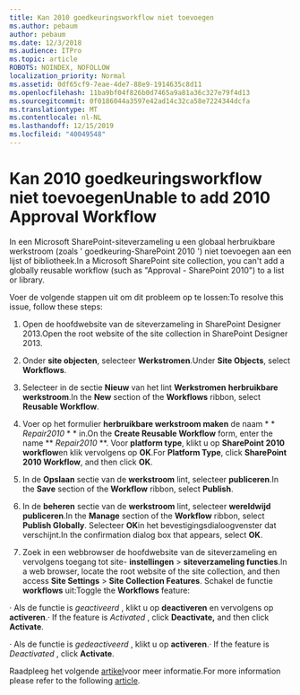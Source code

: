 ```yaml
---
title: Kan 2010 goedkeuringsworkflow niet toevoegen
ms.author: pebaum
author: pebaum
ms.date: 12/3/2018
ms.audience: ITPro
ms.topic: article
ROBOTS: NOINDEX, NOFOLLOW
localization_priority: Normal
ms.assetid: 0df65cf9-7eae-4de7-88e9-1914635c8d11
ms.openlocfilehash: 11ba9bf04f826b0d7465a9a81a36c327e79f4d13
ms.sourcegitcommit: 0f0186044a3597e42ad14c32ca58e7224344dcfa
ms.translationtype: MT
ms.contentlocale: nl-NL
ms.lasthandoff: 12/15/2019
ms.locfileid: "40049548"
---
```

# <a name="unable-to-add-2010-approval-workflow"></a><span data-ttu-id="79878-102">Kan 2010 goedkeuringsworkflow niet toevoegen</span><span class="sxs-lookup"><span data-stu-id="79878-102">Unable to add 2010 Approval Workflow</span></span>

<span data-ttu-id="79878-103">In een Microsoft SharePoint-siteverzameling u een globaal herbruikbare werkstroom (zoals ' goedkeuring-SharePoint 2010 ') niet toevoegen aan een lijst of bibliotheek.</span><span class="sxs-lookup"><span data-stu-id="79878-103">In a Microsoft SharePoint site collection, you can't add a globally reusable workflow (such as "Approval - SharePoint 2010") to a list or library.</span></span>
  
<span data-ttu-id="79878-104">Voer de volgende stappen uit om dit probleem op te lossen:</span><span class="sxs-lookup"><span data-stu-id="79878-104">To resolve this issue, follow these steps:</span></span> 
  
1. <span data-ttu-id="79878-105">Open de hoofdwebsite van de siteverzameling in SharePoint Designer 2013.</span><span class="sxs-lookup"><span data-stu-id="79878-105">Open the root website of the site collection in SharePoint Designer 2013.</span></span>
  
2. <span data-ttu-id="79878-106">Onder **site objecten**, selecteer **Werkstromen**.</span><span class="sxs-lookup"><span data-stu-id="79878-106">Under **Site Objects**, select **Workflows**.</span></span> 
  
3. <span data-ttu-id="79878-107">Selecteer in de sectie **Nieuw** van het lint **Werkstromen** **herbruikbare werkstroom**.</span><span class="sxs-lookup"><span data-stu-id="79878-107">In the **New** section of the **Workflows** ribbon, select **Reusable Workflow**.</span></span> 
  
4. <span data-ttu-id="79878-108">Voer op het formulier **herbruikbare werkstroom maken** de naam \* \* *Repair2010* \* \* in.</span><span class="sxs-lookup"><span data-stu-id="79878-108">On the **Create Reusable Workflow** form, enter the name \*\* *Repair2010* \*\*.</span></span> <span data-ttu-id="79878-109">Voor **platform type**, klikt u op **SharePoint 2010 workflow**en klik vervolgens op **OK**.</span><span class="sxs-lookup"><span data-stu-id="79878-109">For **Platform Type**, click **SharePoint 2010 Workflow**, and then click **OK**.</span></span> 
  
1. <span data-ttu-id="79878-110">In de **Opslaan** sectie van de **werkstroom** lint, selecteer **publiceren**.</span><span class="sxs-lookup"><span data-stu-id="79878-110">In the **Save** section of the **Workflow** ribbon, select **Publish**.</span></span> 
  
2. <span data-ttu-id="79878-111">In de **beheren** sectie van de **werkstroom** lint, selecteer **wereldwijd publiceren**.</span><span class="sxs-lookup"><span data-stu-id="79878-111">In the **Manage** section of the **Workflow** ribbon, select **Publish Globally**.</span></span> <span data-ttu-id="79878-112">Selecteer **OK**in het bevestigingsdialoogvenster dat verschijnt.</span><span class="sxs-lookup"><span data-stu-id="79878-112">In the confirmation dialog box that appears, select **OK**.</span></span> 
  
3. <span data-ttu-id="79878-113">Zoek in een webbrowser de hoofdwebsite van de siteverzameling en vervolgens toegang tot site- **instellingen** \> **siteverzameling functies**.</span><span class="sxs-lookup"><span data-stu-id="79878-113">In a web browser, locate the root website of the site collection, and then access **Site Settings** \> **Site Collection Features**.</span></span> <span data-ttu-id="79878-114">Schakel de functie **workflows** uit:</span><span class="sxs-lookup"><span data-stu-id="79878-114">Toggle the **Workflows** feature:</span></span> 
  
<span data-ttu-id="79878-115">· Als de functie is *geactiveerd* , klikt u op **deactiveren** en vervolgens op **activeren**.</span><span class="sxs-lookup"><span data-stu-id="79878-115">· If the feature is  *Activated*  , click **Deactivate,** and then click **Activate**.</span></span> 
  
<span data-ttu-id="79878-116">· Als de functie is *gedeactiveerd* , klikt u op **activeren**.</span><span class="sxs-lookup"><span data-stu-id="79878-116">· If the feature is  *Deactivated*  , click **Activate**.</span></span> 
  
<span data-ttu-id="79878-117">Raadpleeg het volgende [artikel](https://go.microsoft.com/fwlink/?linkid=2047770&amp;clcid=0x409)voor meer informatie.</span><span class="sxs-lookup"><span data-stu-id="79878-117">For more information please refer to the following [article](https://go.microsoft.com/fwlink/?linkid=2047770&amp;clcid=0x409).</span></span>
  

